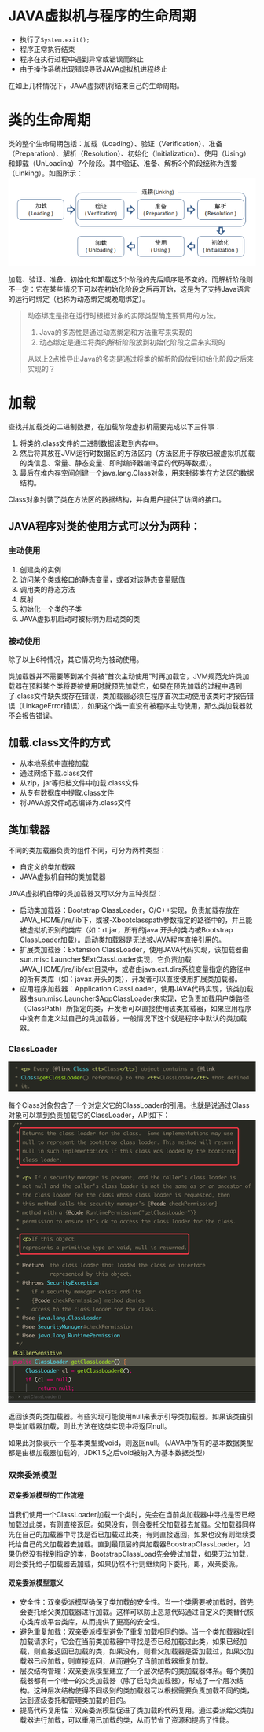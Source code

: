 # JAVA虚拟机与程序的生命周期
- 执行了`System.exit();`
- 程序正常执行结束
- 程序在执行过程中遇到异常或错误而终止
- 由于操作系统出现错误导致JAVA虚拟机进程终止

在如上几种情况下，JAVA虚拟机将结束自己的生命周期。

# 类的生命周期
类的整个生命周期包括：加载（Loading）、验证（Verification）、准备（Preparation）、解析（Resolution）、初始化（Initialization）、使用（Using）和卸载（UnLoading）7个阶段。其中验证、准备、解析3个阶段统称为连接（Linking）。如图所示：
![](../image/JVM/ClassLifeCycle.png)

加载、验证、准备、初始化和卸载这5个阶段的先后顺序是不变的。而解析阶段则不一定：它在某些情况下可以在初始化阶段之后再开始，这是为了支持Java语言的运行时绑定（也称为动态绑定或晚期绑定）。

> 动态绑定是指在运行时根据对象的实际类型确定要调用的方法。
> 1. Java的多态性是通过动态绑定和方法重写来实现的
> 2. 动态绑定是通过将类的解析阶段放到初始化阶段之后来实现的
> 
> 从以上2点推导出Java的多态是通过将类的解析阶段放到初始化阶段之后来实现的？

# 加载
查找并加载类的二进制数据，在加载阶段虚拟机需要完成以下三件事：
1. 将类的.class文件的二进制数据读取到内存中。
2. 然后将其放在JVM运行时数据区的方法区内（方法区用于存放已被虚拟机加载的类信息、常量、静态变量、即时编译器编译后的代码等数据）。
3. 最后在堆内存空间创建一个java.lang.Class对象，用来封装类在方法区的数据结构。

Class对象封装了类在方法区的数据结构，并向用户提供了访问的接口。

## JAVA程序对类的使用方式可以分为两种：
### 主动使用
1. 创建类的实例
2. 访问某个类或接口的静态变量，或者对该静态变量赋值
3. 调用类的静态方法
4. 反射
5. 初始化一个类的子类
6. JAVA虚拟机启动时被标明为启动类的类

### 被动使用
除了以上6种情况，其它情况均为被动使用。

类加载器并不需要等到某个类被“首次主动使用”时再加载它，JVM规范允许类加载器在预料某个类将要被使用时就预先加载它，如果在预先加载的过程中遇到了.class文件缺失或存在错误，类加载器必须在程序首次主动使用该类时才报告错误（LinkageError错误），如果这个类一直没有被程序主动使用，那么类加载器就不会报告错误。

## 加载.class文件的方式
- 从本地系统中直接加载
- 通过网络下载.class文件
- 从zip，jar等归档文件中加载.class文件
- 从专有数据库中提取.class文件
- 将JAVA源文件动态编译为.class文件

## 类加载器
不同的类加载器负责的组件不同，可分为两种类型：
- 自定义的类加载器
- JAVA虚拟机自带的类加载器

JAVA虚拟机自带的类加载器又可以分为三种类型：
- 启动类加载器：Bootstrap ClassLoader，C/C++实现，负责加载存放在JAVA_HOME/jre/lib下，或被-Xbootclasspath参数指定的路径中的，并且能被虚拟机识别的类库（如：rt.jar，所有的java.开头的类均被Bootstrap ClassLoader加载）。启动类加载器是无法被JAVA程序直接引用的。
- 扩展类加载器：Extension ClassLoader，使用JAVA代码实现，该加载器由sun.misc.Launcher$ExtClassLoader实现，它负责加载JAVA_HOME/jre/lib/ext目录中，或者由java.ext.dirs系统变量指定的路径中的所有类库（如：javax.开头的类），开发者可以直接使用扩展类加载器。
- 应用程序加载器：Application ClassLoader，使用JAVA代码实现，该类加载器由sun.misc.Launcher$AppClassLoader来实现，它负责加载用户类路径（ClassPath）所指定的类，开发者可以直接使用该类加载器，如果应用程序中没有自定义过自己的类加载器，一般情况下这个就是程序中默认的类加载器。

### ClassLoader
![](../image/JVM/ClassLoader1.png)

每个Class对象包含了一个对定义它的ClassLoader的引用。也就是说通过Class对象可以拿到负责加载它的ClassLoader，API如下：
![](../image/JVM/ClassLoader2.png)

返回该类的类加载器。有些实现可能使用null来表示引导类加载器。如果该类由引导类加载器加载，则此方法在这类实现中将返回null。

如果此对象表示一个基本类型或void，则返回null。（JAVA中所有的基本数据类型都是由根加载器加载的，JDK1.5之后void被纳入为基本数据类型）

### 双亲委派模型
#### 双亲委派模型的工作流程
当我们使用一个ClassLoader加载一个类时，先会在当前类加载器中寻找是否已经加载过此类，有则直接返回。如果没有，则会委托父加载器去加载。父加载器同样先在自己的加载器中寻找是否已加载过此类，有则直接返回，如果也没有则继续委托给自己的父加载器去加载。直到最顶层的类加载器BoostrapClassLoader，如果仍然没有找到指定的类，BootstrapClassLoad先会尝试加载，如果无法加载，则会委托给子加载器去加载，如果仍然不行则继续向下委托，即，双亲委派。

#### 双亲委派模型意义
- 安全性：双亲委派模型确保了类加载的安全性。当一个类需要被加载时，首先会委托给父类加载器进行加载。这样可以防止恶意代码通过自定义的类替代核心类库或平台类库，从而提供了更高的安全性。
- 避免重复加载：双亲委派模型避免了重复加载相同的类。当一个类加载器收到加载请求时，它会在当前类加载器中寻找是否已经加载过此类，如果已经加载，则直接返回已加载的类，如果没有，则看父加载器是否加载过，如果父加载器已经加载，则直接返回，从而避免了当前加载器重复加载。
- 层次结构管理：双亲委派模型建立了一个层次结构的类加载器体系。每个类加载器都有一个唯一的父类加载器（除了启动类加载器），形成了一个层次结构。这种层次结构使得不同级别的类加载器可以根据需要负责加载不同的类，达到逐级委托和管理类加载的目的。
- 提高代码复用性：双亲委派模型促进了类加载的代码复用。通过委派给父类加载器进行加载，可以重用已加载的类，从而节省了资源和提高了性能。
























